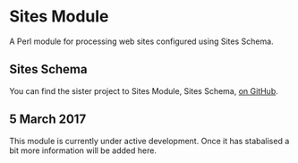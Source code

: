 # Sites Module

A Perl module for processing web sites configured using Sites Schema.

## Sites Schema

You can find the sister project to Sites Module, Sites Schema, [on GitHub](https://github.com/sharphosting/sites-schema).

## 5 March 2017

This module is currently under active development. Once it has stabalised a bit more information will be added here.

